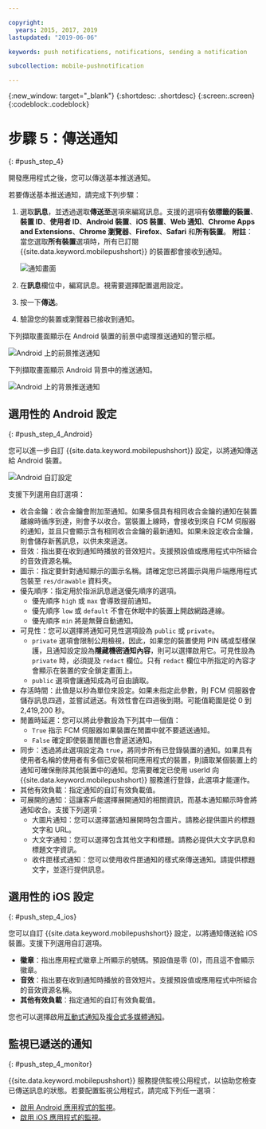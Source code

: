 ```yaml
---

copyright:
  years: 2015, 2017, 2019
lastupdated: "2019-06-06"

keywords: push notifications, notifications, sending a notification

subcollection: mobile-pushnotification

---
```


{:new_window: target="_blank"}
{:shortdesc: .shortdesc}
{:screen:.screen}
{:codeblock:.codeblock}

# 步驟 5：傳送通知
{: #push_step_4}

開發應用程式之後，您可以傳送基本推送通知。

若要傳送基本推送通知，請完成下列步驟：

1. 選取**訊息**，並透過選取**傳送至**選項來編寫訊息。支援的選項有**依標籤的裝置**、**裝置 ID**、**使用者 ID**、**Android 裝置**、**iOS 裝置**、**Web 通知**、**Chrome Apps and Extensions**、**Chrome 瀏覽器**、**Firefox**、**Safari** 和**所有裝置**。
**附註**：當您選取**所有裝置**選項時，所有已訂閱 {{site.data.keyword.mobilepushshort}} 的裝置都會接收到通知。
	
    ![通知畫面](images/tag_notification.jpg "顯示「傳送至」、「訊息」以及「其他有效負載」欄位的「傳送通知」畫面")

2. 在**訊息**欄位中，編寫訊息。視需要選擇配置選用設定。
3. 按一下**傳送**。
3. 驗證您的裝置或瀏覽器已接收到通知。

下列擷取畫面顯示在 Android 裝置的前景中處理推送通知的警示框。



![Android 上的前景推送通知](images/Android_Screenshot.jpg "含測試通知的警示方框")

下列擷取畫面顯示 Android 背景中的推送通知。
	

![Android 上的背景推送通知](images/background.jpg "Android 裝置上的推送通知")

## 選用性的 Android 設定 
{: #push_step_4_Android}

您可以進一步自訂 {{site.data.keyword.mobilepushshort}} 設定，以將通知傳送給 Android 裝置。 

![Android 自訂設定](images/android_custom_settings.jpg "「推送通知自訂設定」頁面")

支援下列選用自訂選項：

- 收合金鑰：收合金鑰會附加至通知。如果多個具有相同收合金鑰的通知在裝置離線時循序到達，則會予以收合。當裝置上線時，會接收到來自 FCM 伺服器的通知，並且只會顯示含有相同收合金鑰的最新通知。如果未設定收合金鑰，則會儲存新舊訊息，以供未來遞送。
- 音效：指出要在收到通知時播放的音效短片。支援預設值或應用程式中所組合的音效資源名稱。
- 圖示：指定要針對通知顯示的圖示名稱。請確定您已將圖示與用戶端應用程式包裝至 `res/drawable` 資料夾。
- 優先順序：指定用於指派訊息遞送優先順序的選項。 
	- 優先順序 `high` 或 `max` 會導致提前通知。
	- 優先順序 `low` 或 `default` 不會在休眠中的裝置上開啟網路連線。 
	- 優先順序 `min` 將是無聲自動通知。
- 可見性：您可以選擇將通知可見性選項設為 `public` 或 `private`。 
	- `private` 選項會限制公用檢視，因此，如果您的裝置使用 PIN 碼或型樣保護，且通知設定設為**隱藏機密通知內容**，則可以選擇啟用它。可見性設為 `private` 時，必須提及 `redact` 欄位。只有 `redact` 欄位中所指定的內容才會顯示在裝置的安全鎖定畫面上。 
	- `public` 選項會讓通知成為可自由讀取。
- 存活時間：此值是以秒為單位來設定。如果未指定此參數，則 FCM 伺服器會儲存訊息四週，並嘗試遞送。有效性會在四週後到期。可能值範圍是從 0 到 2,419,200 秒。
- 閒置時延遲：您可以將此參數設為下列其中一個值：
	- `True` 指示 FCM 伺服器如果裝置在閒置中就不要遞送通知。 
	- `False` 確定即使裝置閒置也會遞送通知。
- 同步：透過將此選項設定為 `true`，將同步所有已登錄裝置的通知。如果具有使用者名稱的使用者有多個已安裝相同應用程式的裝置，則讀取某個裝置上的通知可確保刪除其他裝置中的通知。您需要確定已使用 userId 向 {{site.data.keyword.mobilepushshort}} 服務進行登錄，此選項才能運作。
- 其他有效負載：指定通知的自訂有效負載值。
- 可展開的通知：這讓客戶能選擇展開通知的相關資訊，而基本通知顯示時會將通知收合。支援下列選項：
	- 大圖片通知：您可以選擇當通知展開時包含圖片。請務必提供圖片的標題文字和 URL。
	- 大文字通知：您可以選擇包含其他文字和標題。請務必提供大文字訊息和標題文字資訊。
	- 收件匣樣式通知：您可以使用收件匣通知的樣式來傳送通知。請提供標題文字，並逐行提供訊息。	 

## 選用性的 iOS 設定 
{: #push_step_4_ios}

您可以自訂 {{site.data.keyword.mobilepushshort}} 設定，以將通知傳送給 iOS 裝置。支援下列選用自訂選項。


- **徽章**：指出應用程式徽章上所顯示的號碼。預設值是零 (0)，而且這不會顯示徽章。 
- **音效**：指出要在收到通知時播放的音效短片。支援預設值或應用程式中所組合的音效資源名稱。
- **其他有效負載**：指定通知的自訂有效負載值。

您也可以選擇啟用[互動式通知](https://github.com/ibm-bluemix-mobile-services/bms-clientsdk-swift-push/tree/Doc#interactive-notifications)及[複合式多媒體通知](https://github.com/ibm-bluemix-mobile-services/bms-clientsdk-swift-push/tree/Doc#enabling-rich-media-notifications)。

## 監視已遞送的通知 
{: #push_step_4_monitor}

{{site.data.keyword.mobilepushshort}} 服務提供監視公用程式，以協助您檢查已傳送訊息的狀態。若要配置監視公用程式，請完成下列任一選項：

- [啟用 Android 應用程式的監視](https://github.com/ibm-bluemix-mobile-services/bms-clientsdk-android-push/tree/Doc#monitoring)。
- [啟用 iOS 應用程式的監視](https://github.com/ibm-bluemix-mobile-services/bms-clientsdk-swift-push/tree/Doc#enable-monitoring)。
